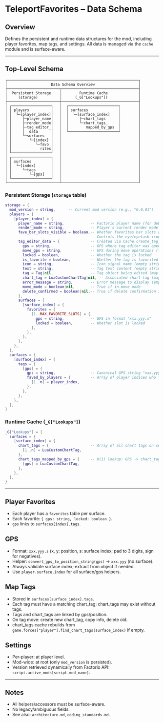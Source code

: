 # TeleportFavorites – Data Schema

## Overview
Defines the persistent and runtime data structures for the mod, including player favorites, map tags, and settings. All data is managed via the `cache` module and is surface-aware.

---

## Top-Level Schema

```
┌────────────────────────────────────────────────────────────┐
│                    Data Schema Overview                    │
├────────────────────────┬───────────────────────────────────┤
│  Persistent Storage    │        Runtime Cache              │
│     (storage)          │      (_G["Lookups"])              │
├────────────────────────┼───────────────────────────────────┤
│ ┌──────────────────┐   │  ┌───────────────────────┐        │
│ │ players          │   │  │ surfaces              │        │
│ │  └─[player_index]│   │  │  └─[surface_index]    │        │
│ │     ├─player_name│   │  │     ├─chart_tags      │        │
│ │     ├─render_mode│   │  │     └─chart_tags_     │        │
│ │     ├─tag_editor_│   │  │        mapped_by_gps  │        │
│ │     │  data      │   │  └───────────────────────┘        │
│ │     └─surfaces   │   │                                   │
│ │        └─[index] │   │                                   │
│ │           └─favo │   │                                   │
│ │             rites│   │                                   │
│ └──────────────────┘   │                                   │
│ ┌──────────────────┐   │                                   │
│ │ surfaces         │   │                                   │
│ │  └─[index]       │   │                                   │
│ │     └─tags       │   │                                   │
│ │        └─[gps]   │   │                                   │
│ └──────────────────┘   │                                   │
└────────────────────────┴───────────────────────────────────┘
```

### Persistent Storage (`storage` table)
```lua
storage = {
  mod_version = string,      -- Current mod version (e.g., "0.0.01")
  players = {
    [player_index] = {
      player_name = string,            -- Factorio player name (for debugging)
      render_mode = string,            -- Player's current render mode
      fave_bar_slots_visible = boolean,-- Whether favorites bar slots are visible (true = visible, false = hidden)
                                       -- Controls the eye/eyelash icon: eyelash when visible, eye when hidden
      tag_editor_data = {              -- Created via Cache.create_tag_editor_data()
        gps = string,                  -- GPS where tag editor was opened
        move_gps = string,             -- GPS during move operations (temporary)
        locked = boolean,              -- Whether the tag is locked
        is_favorite = boolean,         -- Whether the tag is favorited (pending state)
        icon = string,                 -- Icon signal name (empty string if none)
        text = string,                 -- Tag text content (empty string if none)
        tag = Tag|nil,                 -- Tag object being edited (may be nil)
        chart_tag = LuaCustomChartTag|nil, -- Associated chart tag (may be nil)
        error_message = string,        -- Error message to display (empty string if none)
        move_mode = boolean|nil,       -- True if in move mode
        delete_confirmed = boolean|nil,-- True if delete confirmation is active
      },
      surfaces = {
        [surface_index] = {
          favorites = {
            [1..MAX_FAVORITE_SLOTS] = {
              gps = string,            -- GPS in format "xxx.yyy.s"
              locked = boolean,        -- Whether slot is locked
            },
          },
        },
      },
    },
  },
  surfaces = {
    [surface_index] = {
      tags = {
        [gps] = {
          gps = string,                -- Canonical GPS string "xxx.yyy.s"
          faved_by_players = {         -- Array of player indices who favorited this
            [1..n] = player_index,
          },
        },
      },
    },
  },
}
```

### Runtime Cache (`_G["Lookups"]`)
```lua
_G["Lookups"] = {
  surfaces = {
    [surface_index] = {
      chart_tags = {                   -- Array of all chart tags on surface
        [1..n] = LuaCustomChartTag,
      },
      chart_tags_mapped_by_gps = {     -- O(1) lookup: GPS -> chart_tag
        [gps] = LuaCustomChartTag,
      },
    },
  },
}
```

---

## Player Favorites
- Each player has a `favorites` table per surface.
- Each favorite: `{ gps: string, locked: boolean }`.
- `gps` links to `surfaces[index].tags`.

## GPS
- Format: `xxx.yyy.s` (x, y: position, s: surface index; pad to 3 digits, sign for negatives).
- Helper: `convert_gps_to_position_string(gps)` → `xxx.yyy` (no surface).
- Always validate surface index; extract from object if needed.
- Use `player.surface.index` for all surface/gps helpers.

## Map Tags
- Stored in `surfaces[surface_index].tags`.
- Each tag must have a matching chart_tag; chart_tags may exist without tags.
- Tags and chart_tags are linked by gps/position.
- On tag move: create new chart_tag, copy info, delete old.
- chart_tags cache rebuilds from `game.forces["player"].find_chart_tags(surface_index)` if empty.

## Settings
- Per-player: at player level.
- Mod-wide: at root (only `mod_version` is persisted).
- Version retrieved dynamically from Factorio API: `script.active_mods[script.mod_name]`.

---

## Notes
- All helpers/accessors must be surface-aware.
- No legacy/ambiguous fields.
- See also: `architecture.md`, `coding_standards.md`.
